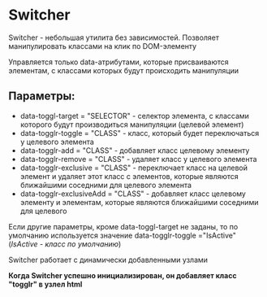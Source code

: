 # Switcher
Switcher - небольшая утилита без зависимостей. Позволяет манипулировать классами на клик по DOM-элементу

Управляется только data-атрибутами, которые присваиваются элементам, с классами которых будут происходить манипуляции

## Параметры: 
* data-toggl-target = "SELECTOR" - селектор элемента, с классами которого будут производиться манипуляции (целевой элемент)
* data-togglr-toggle  = "CLASS" - класс, который будет переключаться у целевого элемента
* data-togglr-add = "CLASS" - добавляет класс целевому элементу
* data-togglr-remove = "CLASS" - удаляет класс у целевого элемента
* data-togglr-exclusive = "CLASS" - переключает класс на целевой элемент и удаляет этот класс с элементов, которые являются ближайшими соседними для целевого элемента 
* data-togglr-exclusiveAdd = "CLASS" - добавляет класс целевому элементу и элементам, которые являются ближайшими соседними для целевого

Если другие параметры, кроме data-toggl-target не заданы, то по умолчанию используется значение data-togglr-toggle ="IsActive" (*IsActive - класс по умолчанию*)

Switcher работает с динамически добавленными узлами

**Когда Switcher успешно инициализирован, он добавляет класс "togglr" в узлел html**
